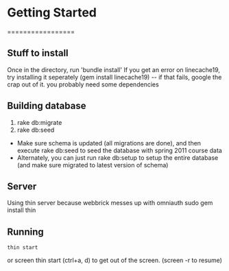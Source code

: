 # Getting Started #
=================

## Stuff to install ##
Once in the directory, run 'bundle install'
If you get an error on linecache19, try installing it seperately (gem install linecache19) -- if that fails, google the crap out of it. you probably need some dependencies

## Building database ##
1. rake db:migrate
2. rake db:seed

- Make sure schema is updated (all migrations are done), and then execute rake db:seed to seed the database with spring 2011 course data
- Alternately, you can just run rake db:setup to setup the entire database (and make sure migrated to latest version of schema)

## Server ##
Using thin server because webbrick messes up with omniauth
    sudo gem install thin

## Running ##
    thin start
or
    screen thin start
	(ctrl+a, d) to get out of the screen. (screen -r to resume)
